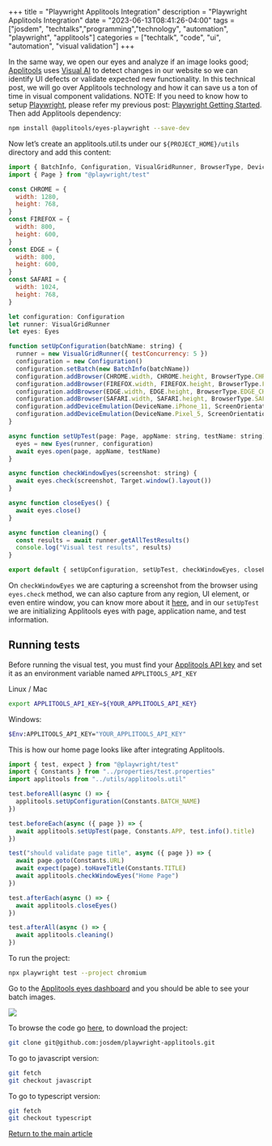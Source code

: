 +++
title =  "Playwright Applitools Integration"
description = "Playwright Applitools Integration"
date = "2023-06-13T08:41:26-04:00"
tags = ["josdem", "techtalks","programming","technology", "automation", "playwright", "applitools"]
categories = ["techtalk", "code", "ui", "automation", "visual validation"]
+++

In the same way, we open our eyes and analyze if an image looks good; [Applitools](https://applitools.com/) uses [Visual AI](https://www.syte.ai/blog/visual-ai/what-is-visual-ai/) to detect changes in our website so we can identify UI defects or validate expected new functionality. In this technical post, we will go over Applitools technology and how it can save us a ton of time in visual component validations. NOTE: If you need to know how to setup [Playwright](https://playwright.dev/), please refer my previous post: [Playwright Getting Started](/techtalk/ux/cypress_getting_started/). Then add Applitools dependency:

```bash
npm install @applitools/eyes-playwright --save-dev
```

Now let’s create an applitools.util.ts under our `${PROJECT_HOME}/utils` directory and add this content:

```javascript
import { BatchInfo, Configuration, VisualGridRunner, BrowserType, DeviceName, ScreenOrientation, Eyes, Target } from "@applitools/eyes-playwright"
import { Page } from "@playwright/test"

const CHROME = {
  width: 1280,
  height: 768,
}
const FIREFOX = {
  width: 800,
  height: 600,
}
const EDGE = {
  width: 800,
  height: 600,
}
const SAFARI = {
  width: 1024,
  height: 768,
}

let configuration: Configuration
let runner: VisualGridRunner
let eyes: Eyes

function setUpConfiguration(batchName: string) {
  runner = new VisualGridRunner({ testConcurrency: 5 })
  configuration = new Configuration()
  configuration.setBatch(new BatchInfo(batchName))
  configuration.addBrowser(CHROME.width, CHROME.height, BrowserType.CHROME)
  configuration.addBrowser(FIREFOX.width, FIREFOX.height, BrowserType.FIREFOX)
  configuration.addBrowser(EDGE.width, EDGE.height, BrowserType.EDGE_CHROMIUM)
  configuration.addBrowser(SAFARI.width, SAFARI.height, BrowserType.SAFARI)
  configuration.addDeviceEmulation(DeviceName.iPhone_11, ScreenOrientation.PORTRAIT)
  configuration.addDeviceEmulation(DeviceName.Pixel_5, ScreenOrientation.PORTRAIT)
}

async function setUpTest(page: Page, appName: string, testName: string) {
  eyes = new Eyes(runner, configuration)
  await eyes.open(page, appName, testName)
}

async function checkWindowEyes(screenshot: string) {
  await eyes.check(screenshot, Target.window().layout())
}

async function closeEyes() {
  await eyes.close()
}

async function cleaning() {
  const results = await runner.getAllTestResults()
  console.log("Visual test results", results)
}

export default { setUpConfiguration, setUpTest, checkWindowEyes, closeEyes, cleaning }
```

On `checkWindowEyes` we are capturing a screenshot from the browser using `eyes.check` method, we can also capture from any region, UI element, or even entire window, you can know more about it [here](https://applitools.com/docs/method-eyes-check-seleniumide-command.html), and in our `setUpTest` we are initializing Applitools eyes with page, application name, and test information.

## Running tests

Before running the visual test, you must find your [Applitools API key](https://applitools.com/tutorials/guides/getting-started/registering-an-account#retrieving-your-api-key) and set it as an environment variable named `APPLITOOLS_API_KEY`

Linux / Mac
```bash
export APPLITOOLS_API_KEY=${YOUR_APPLITOOLS_API_KEY}
```

Windows:
```bash
$Env:APPLITOOLS_API_KEY="YOUR_APPLITOOLS_API_KEY"
```

This is how our home page looks like after integrating Applitools.

```javascript
import { test, expect } from "@playwright/test"
import { Constants } from "../properties/test.properties"
import applitools from "../utils/applitools.util"

test.beforeAll(async () => {
  applitools.setUpConfiguration(Constants.BATCH_NAME)
})

test.beforeEach(async ({ page }) => {
  await applitools.setUpTest(page, Constants.APP, test.info().title)
})

test("should validate page title", async ({ page }) => {
  await page.goto(Constants.URL)
  await expect(page).toHaveTitle(Constants.TITLE)
  await applitools.checkWindowEyes("Home Page")
})

test.afterEach(async () => {
  await applitools.closeEyes()
})

test.afterAll(async () => {
  await applitools.cleaning()
})
```

To run the project:

```bash
npx playwright test --project chromium
```

Go to the [Applitools eyes dashboard](https://eyes.applitools.com/app/test-results/) and you should be able to see your batch images.

<img src="/img/techtalks/ux/vetlog_playwright_applitools.png">

To browse the code go [here](https://github.com/josdem/playwright-applitools), to download the project:

```bash
git clone git@github.com:josdem/playwright-applitools.git
```

To go to javascript version:

```bash
git fetch
git checkout javascript
```

To go to typescript version:

```bash
git fetch
git checkout typescript
```

[Return to the main article](/techtalk/ux)

